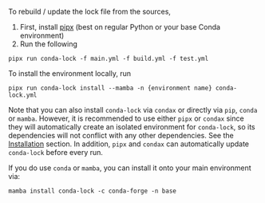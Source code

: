 To rebuild / update the lock file from the sources,
1) First, install [pipx](https://pypa.github.io/pipx/) (best on regular Python or your base Conda environment)
2) Run the following
```
pipx run conda-lock -f main.yml -f build.yml -f test.yml
```

To install the environment locally, run
```
pipx run conda-lock install --mamba -n {environment name} conda-lock.yml 
```

Note that you can also install `conda-lock` via `condax` or directly via `pip`, `conda` or `mamba`. However, it is recommended to use either `pipx` or `condax` since they will automatically create an isolated environment for `conda-lock`, so its dependencies will not conflict with any other dependencies. See the [Installation](https://github.com/conda-incubator/conda-lock#installation) section. In addition, `pipx` and `condax` can automatically update `conda-lock` before every run.

If you do use `conda` or `mamba`, you can install it onto your main environment via:
```
mamba install conda-lock -c conda-forge -n base
```
